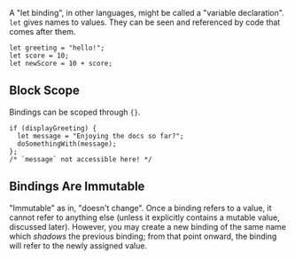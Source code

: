 [//]: # (title: Let Binding)

A "let binding", in other languages, might be called a "variable declaration". `let` gives names to values. They can be seen and referenced by code that comes after them.

```alacrity
let greeting = "hello!";
let score = 10;
let newScore = 10 + score;
```

## Block Scope

Bindings can be scoped through `{}`.

```alacrity
if (displayGreeting) {
  let message = "Enjoying the docs so far?";
  doSomethingWith(message);
};
/* `message` not accessible here! */
```

## Bindings Are Immutable

"Immutable" as in, "doesn't change". Once a binding refers to a value, it cannot refer to anything else (unless it
explicitly contains a mutable value, discussed later). However, you may create a new binding of the same name which *shadows* the previous binding; from that point onward, the binding will refer to the newly assigned value.
